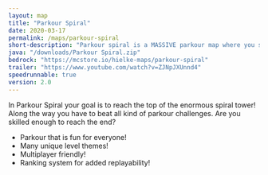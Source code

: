 ```yaml
---
layout: map
title: "Parkour Spiral"
date: 2020-03-17
permalink: /maps/parkour-spiral
short-description: "Parkour spiral is a MASSIVE parkour map where you start at the bottom and must parkour to the top!"
java: "/downloads/Parkour Spiral.zip"
bedrock: "https://mcstore.io/hielke-maps/parkour-spiral"
trailer: "https://www.youtube.com/watch?v=ZJNpJXUnnd4"
speedrunnable: true
version: 2.0
---
```


In Parkour Spiral your goal is to reach the top of the enormous spiral tower! Along the way you have to beat all kind of parkour challenges.
Are you skilled enough to reach the end?

- Parkour that is fun for everyone!
- Many unique level themes!
- Multiplayer friendly!
- Ranking system for added replayability!